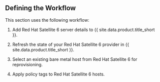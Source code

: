 ## Defining the Workflow

This section uses the following workflow:

1.  Add Red Hat Satellite 6 server details to {{ site.data.product.title_short }}.

2.  Refresh the state of your Red Hat Satellite 6 provider in
    {{ site.data.product.title_short }}.

3.  Select an existing bare metal host from Red Hat Satellite 6 for
    reprovisioning.

4.  Apply policy tags to Red Hat Satellite 6 hosts.
